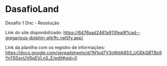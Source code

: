 # DasafioLand
Desafio 1 Dnc - Resolução

Link do site disponibilizado: https://6476aad2481a913fea9f1cad--gregarious-dolphin-afe1fc.netlify.app/

Link da planilha com os registro de informações: https://docs.google.com/spreadsheets/d/1N1qd7V3oWdA8S3_UGEkQBTBs9YnT6SsvUV6pEVLnS_E/edit#gid=0
